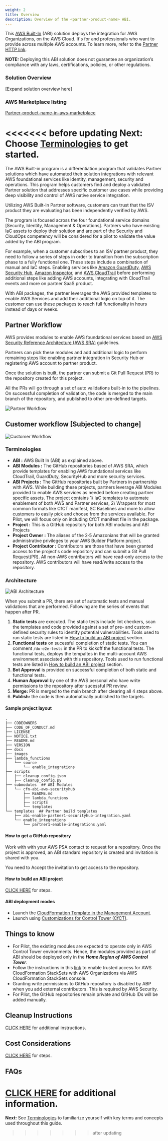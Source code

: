 ```yaml
---
weight: 2
title: Overview
description: Overview of the <partner-product-name> ABI.
---
```


This [AWS Built-In](https://aws.amazon.com/builtin) (ABI) solution deploys the <partner-product-name> integration for AWS Organizations, on the AWS Cloud. It's for <persoma-1> and <persona-2> professionals who want to provide <functionality details> across multiple AWS accounts. To learn more, refer to the [Partner HTTP link](https://partner-name.com/link).

**NOTE:** Deploying this ABI solution does not guarantee an organization’s compliance with any laws, certifications, policies, or other regulations.

### Solution Overview

[Expand solution overview here]

### AWS Marketplace listing

[Partner-product-name-in-aws-marketplace](https://aws.amazon.com/marketplace/pp/prodview-<marketplace-id>)

<<<<<<< before updating
**Next:** Choose [Terminologies](/terminologies/index.html) to get started.
=======
The AWS Built-in program is a differentiation program that validates Partner solutions which have automated their solution integrations with relevant AWS foundational services like identity, management, security and operations.  This program helps customers find and deploy a validated Partner solution that addresses specific customer use cases while providing deep visibility and control of AWS native service integration.

Utilizing AWS Built-In Partner software, customers can trust that the ISV product they are evaluating has been independently verified by AWS.

The program is focused across the four foundational service domains [Security, Identity, Management & Operations]. Partners who have existing IaC assets to deploy their solution and are part of the Security and CloudOps competency will be considered for a pilot to validate the value added by the ABI program. 

For example, when a customer subscribes to an ISV partner product, they need to follow a series of steps in order to transition from the subscription phase to a fully functional one. These steps include a combination of manual and IaC steps. Enabling services like [Amazon GuardDuty](https://aws.amazon.com/guardduty/), [AWS Security Hub](https://aws.amazon.com/security-hub/), [Amazon Inspector](https://aws.amazon.com/inspector/), and [AWS CloudTrail](https://aws.amazon.com/cloudtrail/) before performing additional steps like adding AWS accounts, integrating with CloudTrail events and more on partner SaaS product.

With ABI packages, the partner leverages the AWS provided templates to enable AWS Services and add their additional logic on top of it. The customer can use these packages to reach full functionality in hours instead of days or weeks.

## Partner Workflow

AWS provides modules to enable AWS foundational services based on [AWS Security Reference Architecture (AWS SRA)](https://docs.aws.amazon.com/prescriptive-guidance/latest/security-reference-architecture/welcome.html) guidelines. 

Partners can pick these modules and add additional logic to perform remaining steps like enabling partner integration in Security Hub or registering AWS account to partner product.

Once the solution is built, the partner can submit a Git Pull Request (PR) to the repository created for this project. 

All the PRs will go through a set of auto validations built-in to the pipelines. On successful completion of validation, the code is merged to the main branch of the repository, and published to other pre-defined targets.

![Partner Workflow](/images/partner_workflow.png)


## Customer workflow [Subjected to change]

![Customer Workflow](/images/customer_workflow.png)


### Terminologies

* **ABI :**   AWS Built In (ABI)  as explained above.
* **ABI Modules :** The GitHub repositories based of AWS SRA, which provide templates for enabling AWS foundational services like CloudTrail, GuardDuty, SecurityHub and more security services.
* **ABI Projects :** The GitHub repositories built by Partners in partnership with AWS. While building these projects, partners leverage ABI Modules provided to enable AWS services as needed before creating partner specific assets. The project contains 1\ IaC templates to automate enablement of both AWS and Partner services, 2\ Wrappers for most common formats like CfCT manifest, SC Baselines and more to allow customers to easily pick and choose from the services available. For Pilot, we will focus only on including CfCT manifest file in the package.
* **Project :** This is a GitHub repository for both ABI modules and ABI Projects
* **Project Owner :** The aliases of the 2‑5 Amazonians that will be granted administrative privileges to your AWS Builder Platform project.
* **Project Contributor :** Contributors are those that have been granted access to the project's code repository and can submit a Git Pull Request(PR). All non-AWS contributors will have read-only access to the repository. AWS contributors will have read/write access to the repository. 


### Architecture

![ABI Architecture](/images/abi-architecture.png)

When you submit a PR, there are set of automatic tests and manual validations that are performed. Following are the series of events that happen after PR.
1. **Static tests** are executed. The static tests include lint checkers, scan the templates and code provided against a set of pre- and custom-defined security rules to identify potential vulnerabilities. Tools used to run static tests are listed in [How to build an ABI project](docs/how-to-build-abi-project/index.html) section.
2. **Functional tests** on sucessful completion of static tests. You can comment `/do-e2e-tests` in the PR to kickoff the functional tests. The functional tests, deploys the tempaltes in the multi-account AWS environment associated with this repository. Tools used to run functional tests are listed in [How to build an ABI project](docs/how-to-build-abi-project/index.html) section.
3. **Bot Approval** is provided on successful completion of both static and functional tests. 
4. **Human Approval** by one of the AWS personal who have write permissions to the repository after sucessful PR review.
5. **Merge:** PR is merged to the main branch after clearing all 4 steps above.
6. **Publish:** the code is then automatically published to the targets.


#### Sample project layout

```
.
├── CODEOWNERS
├── CODE_OF_CONDUCT.md
├── LICENSE
├── NOTICE.txt
├── README.md
├── VERSION
├── docs
├── images
├── lambda_functions
│   └── source
│       └── enable_integrations
├── scripts
│   ├── cleanup_config.json
│   ├── cleanup_config.py
├── submodules  ## ABI Modules
│   └── cfn-abi-aws-securityhub
│       ├── README.md
│       ├── lambda_functions
│       ├── scripts
│       └── templates
└── templates  ## Partner build templates
    ├── abi-enable-partner1-securityhub-integration.yaml
    └── enable_integrations
        └── partner1-enable-integrations.yaml
```

#### How to get a GitHub repository

Work with with your AWS PSA contact to request for a repository. Once the project is approved, an ABI standard repository is created and invitation is shared with you. 

You need to Accept the invitation to get access to the repository.

#### How to build an ABI project 

[CLICK HERE](/how-to-build-abi-project/index.html) for steps. 

#### ABI deployment modes

* Launch the [CloudFormation Template in the Management Account](/launch-using-cloudformation/index.html).
* Launch using [Customizations for Control Tower (CfCT)](/launch-using-cfct/index.html).

## Things to know

* For Pilot, the existing modules are expected to operate only in AWS Control Tower environments. Hence, the modules provided as part of ABI should be deployed only in the ***Home Region of AWS Control Tower***.
* Follow the instructions in this [link](https://docs.aws.amazon.com/AWSCloudFormation/latest/UserGuide/stacksets-orgs-enable-trusted-access.html) to enable trusted access for AWS CloudFormation StackSets with AWS Organizations via AWS CloudFormation StackSets console.
* Granting write permissions to GitHub repository is disabled by ABP when you add external contributors. This is required by AWS Security.
* For Pilot, the GitHub repositories remain private and GitHub IDs will be added manually.

## Cleanup Instructions

[CLICK HERE](/cleanup-instructions/index.html) for additional instructions. 


## Cost Considerations

[CLICK HERE](/cost-considerations/index.html) for steps. 

## FAQs

[CLICK HERE](/faqs/index.html) for additional information. 
=======
**Next:** See [Terminologies](/terminologies/index.html) to familiarize yourself with key terms and concepts used throughout this guide.
>>>>>>> after updating
